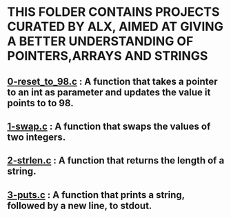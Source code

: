 # THIS FOLDER CONTAINS PROJECTS CURATED BY ALX, AIMED AT GIVING A BETTER UNDERSTANDING OF POINTERS,ARRAYS AND STRINGS
[0-reset_to_98.c]() : A function that takes a pointer to an int as parameter and updates the value it points to to 98. 
---
[1-swap.c]() : A function that swaps the values of two integers.
---
[2-strlen.c]() : A function that returns the length of a string.
---
[3-puts.c]() : A function that prints a string, followed by a new line, to stdout.
---